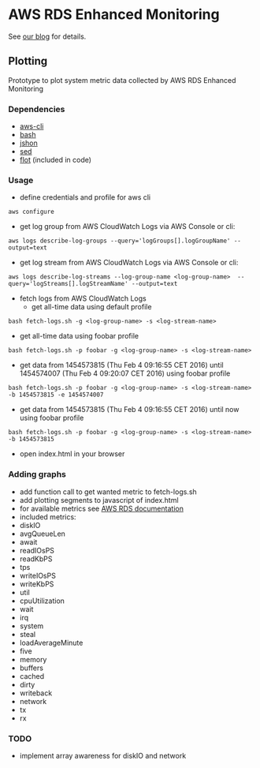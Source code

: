# AWS RDS Enhanced Monitoring

See [our blog](https://www.root360.de/aws-enhanced-monitoring-problemanalyse-bei-aws-rds/) for details.

## Plotting

Prototype to plot system metric data collected by AWS RDS Enhanced Monitoring

### Dependencies

* [aws-cli](https://aws.amazon.com/cli/)
* [bash](https://www.gnu.org/software/bash/)
* [jshon](http://kmkeen.com/jshon/2011-02-15-13-46-51-602.html)
* [sed](http://www.gnu.org/software/sed/)
* [flot](http://www.flotcharts.org/) (included in code)

### Usage

* define credentials and profile for aws cli 
```
aws configure
```
* get log group from AWS CloudWatch Logs via AWS Console or cli:
```
aws logs describe-log-groups --query='logGroups[].logGroupName' --output=text
```
* get log stream from AWS CloudWatch Logs via AWS Console or cli:
```
aws logs describe-log-streams --log-group-name <log-group-name>  --query='logStreams[].logStreamName' --output=text
```
* fetch logs from AWS CloudWatch Logs
  * get all-time data using default profile
```
bash fetch-logs.sh -g <log-group-name> -s <log-stream-name>
```
  * get all-time data using foobar profile
```
bash fetch-logs.sh -p foobar -g <log-group-name> -s <log-stream-name>
```
  * get data from 1454573815 (Thu Feb  4 09:16:55 CET 2016) until 1454574007 (Thu Feb  4 09:20:07 CET 2016) using foobar profile
```
bash fetch-logs.sh -p foobar -g <log-group-name> -s <log-stream-name> -b 1454573815 -e 1454574007
```
  * get data from 1454573815 (Thu Feb  4 09:16:55 CET 2016) until now using foobar profile
```
bash fetch-logs.sh -p foobar -g <log-group-name> -s <log-stream-name> -b 1454573815
```
* open index.html in your browser

### Adding graphs

* add function call to get wanted metric to fetch-logs.sh
* add plotting segments to javascript of index.html
* for available metrics see [AWS RDS documentation](http://docs.aws.amazon.com/AmazonRDS/latest/UserGuide/USER_Monitoring.html#Available_OS_Metrics)
* included metrics:
 * diskIO
  * avgQueueLen
  * await
  * readIOsPS
  * readKbPS
  * tps
  * writeIOsPS
  * writeKbPS
  * util
 * cpuUtilization
  * wait
  * irq
  * system
  * steal
 * loadAverageMinute
  * five
 * memory
  * buffers
  * cached
  * dirty
  * writeback
 * network
  * tx
  * rx

### TODO

* implement array awareness for diskIO and network
